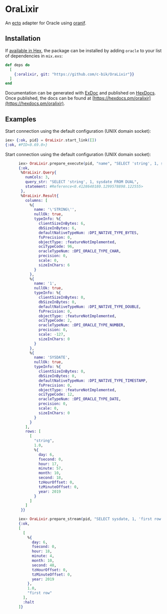 # OraLixir

An [ecto](https://github.com/elixir-ecto/ecto) adapter for Oracle using [oranif](https://github.com/c-bik/oranif/).

## Installation

If [available in Hex](https://hex.pm/docs/publish), the package can be installed
by adding `oracle` to your list of dependencies in `mix.exs`:

```elixir
def deps do
  [
    {:oralixir, git: "https://github.com/c-bik/OraLixir"}}
  ]
end
```

Documentation can be generated with [ExDoc](https://github.com/elixir-lang/ex_doc)
and published on [HexDocs](https://hexdocs.pm). Once published, the docs can
be found at [https://hexdocs.pm/oralixir](https://hexdocs.pm/oralixir).

## Examples

  Start connection using the default configuration (UNIX domain socket):
```elixir
iex> {:ok, pid} = OraLixir.start_link([])
{:ok, #PID<0.69.0>}
```

  Start connection using the default configuration (UNIX domain socket):
```elixir
      iex> OraLixir.prepare_execute(pid, "name", "SELECT 'string', 1, sysdate FROM DUAL", [], [])
      {:ok,
       %OraLixir.Query{
         numCols: 3,
         query_str: "SELECT 'string', 1, sysdate FROM DUAL",
         statement: #Reference<0.4128640180.1299578898.122555>
       },
       %OraLixir.Result{
         columns: [
           %{
             name: '\'STRING\'',
             nullOk: true,
             typeInfo: %{
               clientSizeInBytes: 6,
               dbSizeInBytes: 6,
               defaultNativeTypeNum: :DPI_NATIVE_TYPE_BYTES,
               fsPrecision: 0,
               objectType: :featureNotImplemented,
               ociTypeCode: 96,
               oracleTypeNum: :DPI_ORACLE_TYPE_CHAR,
               precision: 0,
               scale: 0,
               sizeInChars: 6
             }
           },
           %{
             name: '1',
             nullOk: true,
             typeInfo: %{
               clientSizeInBytes: 0,
               dbSizeInBytes: 0,
               defaultNativeTypeNum: :DPI_NATIVE_TYPE_DOUBLE,
               fsPrecision: 0,
               objectType: :featureNotImplemented,
               ociTypeCode: 2,
               oracleTypeNum: :DPI_ORACLE_TYPE_NUMBER,
               precision: 0,
               scale: -127,
               sizeInChars: 0
             }
           },
           %{
             name: 'SYSDATE',
             nullOk: true,
             typeInfo: %{
               clientSizeInBytes: 0,
               dbSizeInBytes: 0,
               defaultNativeTypeNum: :DPI_NATIVE_TYPE_TIMESTAMP,
               fsPrecision: 0,
               objectType: :featureNotImplemented,
               ociTypeCode: 12,
               oracleTypeNum: :DPI_ORACLE_TYPE_DATE,
               precision: 0,
               scale: 0,
               sizeInChars: 0
             }
           }
         ],
         rows: [
           [
             "string",
             1.0,
             %{
               day: 6,
               fsecond: 0,
               hour: 17,
               minute: 57,
               month: 10,
               second: 18,
               tzHourOffset: 0,
               tzMinuteOffset: 0,
               year: 2019
             }
           ]
         ]
       }}

      iex> OraLixir.prepare_stream(pid, "SELECT sysdate, 1, 'first row' FROM DUAL", [], [])
      {:ok,
      [
        [
          %{
            day: 6,
            fsecond: 0,
            hour: 18,
            minute: 4,
            month: 10,
            second: 48,
            tzHourOffset: 0,
            tzMinuteOffset: 0,
            year: 2019
          },
          1.0,
          "first row"
        ],
        :halt
      ]}
```
